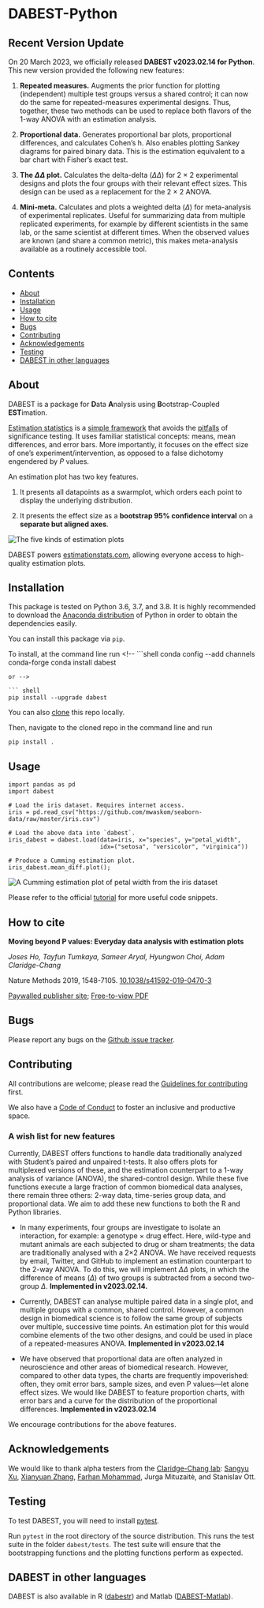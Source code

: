 # DABEST-Python

<!-- WARNING: THIS FILE WAS AUTOGENERATED! DO NOT EDIT! -->

## Recent Version Update

On 20 March 2023, we officially released **DABEST v2023.02.14 for
Python**. This new version provided the following new features:

1.  **Repeated measures.** Augments the prior function for plotting
    (independent) multiple test groups versus a shared control; it can
    now do the same for repeated-measures experimental designs. Thus,
    together, these two methods can be used to replace both flavors of
    the 1-way ANOVA with an estimation analysis.

2.  **Proportional data.** Generates proportional bar plots,
    proportional differences, and calculates Cohen’s h. Also enables
    plotting Sankey diagrams for paired binary data. This is the
    estimation equivalent to a bar chart with Fisher’s exact test.

3.  **The $\Delta\Delta$ plot.** Calculates the delta-delta
    ($\Delta\Delta$) for 2 × 2 experimental designs and plots the four
    groups with their relevant effect sizes. This design can be used as
    a replacement for the 2 × 2 ANOVA.

4.  **Mini-meta.** Calculates and plots a weighted delta ($\Delta$) for
    meta-analysis of experimental replicates. Useful for summarizing
    data from multiple replicated experiments, for example by different
    scientists in the same lab, or the same scientist at different
    times. When the observed values are known (and share a common
    metric), this makes meta-analysis available as a routinely
    accessible tool.

## Contents

<!-- TOC depthFrom:1 depthTo:2 withLinks:1 updateOnSave:1 orderedList:0 -->

- [About](#about)
- [Installation](#installation)
- [Usage](#usage)
- [How to cite](#how-to-cite)
- [Bugs](#bugs)
- [Contributing](#contributing)
- [Acknowledgements](#acknowledgements)
- [Testing](#testing)
- [DABEST in other languages](#dabest-in-other-languages)

<!-- /TOC -->

## About

DABEST is a package for **D**ata **A**nalysis using
**B**ootstrap-Coupled **EST**imation.

[Estimation
statistics](https://en.wikipedia.org/wiki/Estimation_statistics) is a
[simple framework](https://thenewstatistics.com/itns/) that avoids the
[pitfalls](https://www.nature.com/articles/nmeth.3288) of significance
testing. It uses familiar statistical concepts: means, mean differences,
and error bars. More importantly, it focuses on the effect size of one’s
experiment/intervention, as opposed to a false dichotomy engendered by
*P* values.

An estimation plot has two key features.

1.  It presents all datapoints as a swarmplot, which orders each point
    to display the underlying distribution.

2.  It presents the effect size as a **bootstrap 95% confidence
    interval** on a **separate but aligned axes**.

![The five kinds of estimation
plots](showpiece.png "The five kinds of estimation plots.")

DABEST powers [estimationstats.com](https://www.estimationstats.com/),
allowing everyone access to high-quality estimation plots.

## Installation

This package is tested on Python 3.6, 3.7, and 3.8. It is highly
recommended to download the [Anaconda
distribution](https://www.continuum.io/downloads) of Python in order to
obtain the dependencies easily.

You can install this package via `pip`.

To install, at the command line run <!-- ```shell
conda config --add channels conda-forge
conda install dabest
```
or -->

``` shell
pip install --upgrade dabest
```

You can also
[clone](https://help.github.com/articles/cloning-a-repository) this repo
locally.

Then, navigate to the cloned repo in the command line and run

``` shell
pip install .
```

## Usage

``` python3
import pandas as pd
import dabest

# Load the iris dataset. Requires internet access.
iris = pd.read_csv("https://github.com/mwaskom/seaborn-data/raw/master/iris.csv")

# Load the above data into `dabest`.
iris_dabest = dabest.load(data=iris, x="species", y="petal_width",
                          idx=("setosa", "versicolor", "virginica"))

# Produce a Cumming estimation plot.
iris_dabest.mean_diff.plot();
```

![A Cumming estimation plot of petal width from the iris
dataset](iris.png)

Please refer to the official
[tutorial](https://acclab.github.io/DABEST-python-docs/tutorial.html)
for more useful code snippets.

## How to cite

**Moving beyond P values: Everyday data analysis with estimation plots**

*Joses Ho, Tayfun Tumkaya, Sameer Aryal, Hyungwon Choi, Adam
Claridge-Chang*

Nature Methods 2019, 1548-7105.
[10.1038/s41592-019-0470-3](http://dx.doi.org/10.1038/s41592-019-0470-3)

[Paywalled publisher
site](https://www.nature.com/articles/s41592-019-0470-3); [Free-to-view
PDF](https://rdcu.be/bHhJ4)

## Bugs

Please report any bugs on the [Github issue
tracker](https://github.com/ACCLAB/DABEST-python/issues/new).

## Contributing

All contributions are welcome; please read the [Guidelines for
contributing](https://github.com/ACCLAB/DABEST-python/blob/master/CONTRIBUTING.md)
first.

We also have a [Code of
Conduct](https://github.com/ACCLAB/DABEST-python/blob/master/CODE_OF_CONDUCT.md)
to foster an inclusive and productive space.

### A wish list for new features

Currently, DABEST offers functions to handle data traditionally analyzed
with Student’s paired and unpaired t-tests. It also offers plots for
multiplexed versions of these, and the estimation counterpart to a 1-way
analysis of variance (ANOVA), the shared-control design. While these
five functions execute a large fraction of common biomedical data
analyses, there remain three others: 2-way data, time-series group data,
and proportional data. We aim to add these new functions to both the R
and Python libraries.

- In many experiments, four groups are investigate to isolate an
  interaction, for example: a genotype × drug effect. Here, wild-type
  and mutant animals are each subjected to drug or sham treatments; the
  data are traditionally analysed with a 2×2 ANOVA. We have received
  requests by email, Twitter, and GitHub to implement an estimation
  counterpart to the 2-way ANOVA. To do this, we will implement
  $\Delta\Delta$ plots, in which the difference of means ($\Delta$) of
  two groups is subtracted from a second two-group $\Delta$.
  **Implemented in v2023.02.14.**

- Currently, DABEST can analyse multiple paired data in a single plot,
  and multiple groups with a common, shared control. However, a common
  design in biomedical science is to follow the same group of subjects
  over multiple, successive time points. An estimation plot for this
  would combine elements of the two other designs, and could be used in
  place of a repeated-measures ANOVA. **Implemented in v2023.02.14**

- We have observed that proportional data are often analyzed in
  neuroscience and other areas of biomedical research. However, compared
  to other data types, the charts are frequently impoverished: often,
  they omit error bars, sample sizes, and even P values—let alone effect
  sizes. We would like DABEST to feature proportion charts, with error
  bars and a curve for the distribution of the proportional differences.
  **Implemented in v2023.02.14**

We encourage contributions for the above features.

## Acknowledgements

We would like to thank alpha testers from the [Claridge-Chang
lab](https://www.claridgechang.net/): [Sangyu
Xu](https://github.com/sangyu), [Xianyuan
Zhang](https://github.com/XYZfar), [Farhan
Mohammad](https://github.com/farhan8igib), Jurga Mituzaitė, and
Stanislav Ott.

## Testing

To test DABEST, you will need to install
[pytest](https://docs.pytest.org/en/latest).

Run `pytest` in the root directory of the source distribution. This runs
the test suite in the folder `dabest/tests`. The test suite will ensure
that the bootstrapping functions and the plotting functions perform as
expected.

## DABEST in other languages

DABEST is also available in R
([dabestr](https://github.com/ACCLAB/dabestr)) and Matlab
([DABEST-Matlab](https://github.com/ACCLAB/DABEST-Matlab)).
